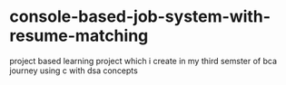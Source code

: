 # console-based-job-system-with-resume-matching
project based learning project which i create in my third semster of bca journey using c with dsa concepts
